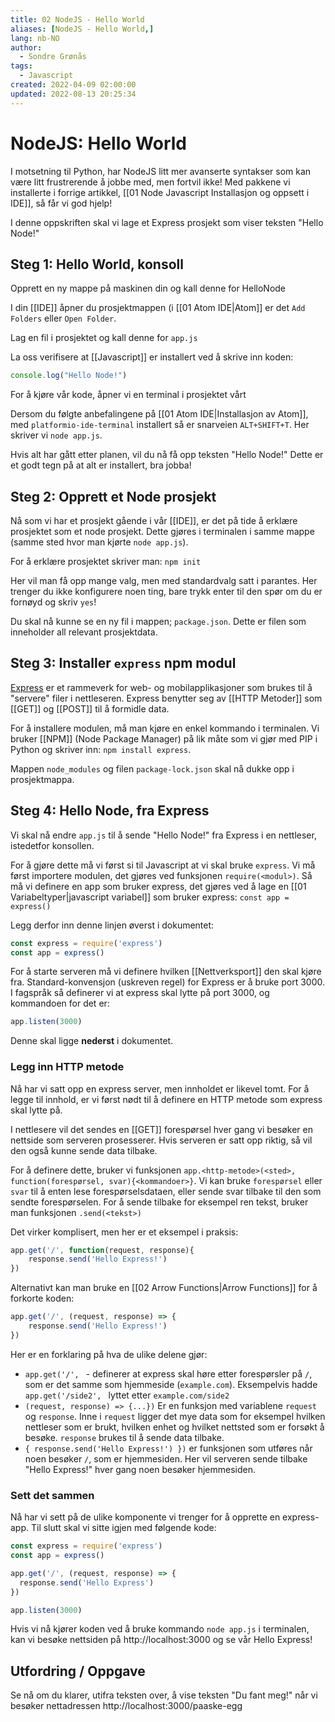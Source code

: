 ```yaml
---
title: 02 NodeJS - Hello World
aliases: [NodeJS - Hello World,]
lang: nb-NO
author:
  - Sondre Grønås
tags:
  - Javascript
created: 2022-04-09 02:00:00
updated: 2022-08-13 20:25:34
---
```

# NodeJS: Hello World
I motsetning til Python, har NodeJS litt mer avanserte syntakser som kan være litt frustrerende å jobbe med, men fortvil ikke! Med pakkene vi installerte i forrige artikkel, [[01 Node Javascript Installasjon og oppsett i IDE]], så får vi god hjelp!

I denne oppskriften skal vi lage et Express prosjekt som viser teksten "Hello Node!"

## Steg 1: Hello World, konsoll
Opprett en ny mappe på maskinen din og kall denne for HelloNode

I din [[IDE]] åpner du prosjektmappen (i [[01 Atom IDE|Atom]] er det `Add Folders` eller `Open Folder`.

Lag en fil i prosjektet og kall denne for `app.js`

La oss verifisere at [[Javascript]] er installert ved å skrive inn koden:
```javascript
console.log("Hello Node!")
```

For å kjøre vår kode, åpner vi en terminal i prosjektet vårt 

Dersom du følgte anbefalingene på [[01 Atom IDE|Installasjon av Atom]], med `platformio-ide-terminal` installert så er snarveien `ALT+SHIFT+T`.
Her skriver vi `node app.js`.

Hvis alt har gått etter planen, vil du nå få opp teksten "Hello Node!"
Dette er et godt tegn på at alt er installert, bra jobba!

## Steg 2: Opprett et Node prosjekt
Nå som vi har et prosjekt gående i vår [[IDE]], er det på tide å erklære prosjektet som et node prosjekt. Dette gjøres i terminalen i samme mappe (samme sted hvor man kjørte `node app.js`).

For å erklære prosjektet skriver man: `npm init`

Her vil man få opp mange valg, men med standardvalg satt i parantes. Her trenger du ikke konfigurere noen ting, bare trykk enter til den spør om du er fornøyd og skriv `yes`!

Du skal nå kunne se en ny fil i mappen; `package.json`. Dette er filen som inneholder all relevant prosjektdata.

## Steg 3: Installer `express` npm modul
[Express](https://expressjs.com/) er et rammeverk for web- og mobilapplikasjoner som brukes til å "servere" filer i nettleseren. Express benytter seg av [[HTTP Metoder]] som [[GET]] og [[POST]] til å formidle data.

For å installere modulen, må man kjøre en enkel kommando i terminalen. Vi bruker [[NPM]] (Node Package Manager) på lik måte som vi gjør med PIP i Python og skriver inn: `npm install express`.

Mappen `node_modules` og filen `package-lock.json` skal nå dukke opp i prosjektmappa.

## Steg 4: Hello Node, fra Express
Vi skal nå endre `app.js` til å sende "Hello Node!" fra Express i en nettleser, istedetfor konsollen.

For å gjøre dette må vi først si til Javascript at vi skal bruke `express`. 
Vi må først importere modulen, det gjøres ved funksjonen `require(<modul>)`. 
Så må vi definere en app som bruker express, det gjøres ved å lage en [[01 Variabeltyper|javascript variabel]] som bruker express: `const app = express()`

Legg derfor inn denne linjen øverst i dokumentet:
```js
const express = require('express')
const app = express()
```

For å starte serveren må vi definere hvilken [[Nettverksport]] den skal kjøre fra. Standard-konvensjon (uskreven regel) for Express er å bruke port 3000. I fagspråk så definerer vi at express skal lytte på port 3000, og kommandoen for det er:

```js
app.listen(3000)
```

Denne skal ligge **nederst** i dokumentet.

### Legg inn HTTP metode
Nå har vi satt opp en express server, men innholdet er likevel tomt. For å legge til innhold, er vi først nødt til å definere en HTTP metode som express skal lytte på.

I nettlesere vil det sendes en [[GET]] forespørsel hver gang vi besøker en nettside som serveren prosesserer. Hvis serveren er satt opp riktig, så vil den også kunne sende data tilbake. 

For å definere dette, bruker vi funksjonen `app.<http-metode>(<sted>, function(forespørsel, svar){<kommandoer>}`. Vi kan bruke `forespørsel` eller `svar` til å enten lese forespørselsdataen, eller sende svar tilbake til den som sendte forespørselen. For å sende tilbake for eksempel ren tekst, bruker man funksjonen `.send(<tekst>)`

Det virker komplisert, men her er et eksempel i praksis:
```js
app.get('/', function(request, response){
	response.send('Hello Express!')
})
```
Alternativt kan man bruke en [[02 Arrow Functions|Arrow Functions]] for å forkorte koden:
```js
app.get('/', (request, response) => {
	response.send('Hello Express!')
})
```

Her er en forklaring på hva de ulike delene gjør:

- `app.get('/', ` - definerer at express skal høre etter forespørsler på `/`, som er det samme som hjemmeside (`example.com`). Eksempelvis hadde `app.get('/side2', ` lyttet etter `example.com/side2`
- `(request, response) => {...})` Er en funksjon med variablene `request` og `response`. Inne i `request` ligger det mye data som for eksempel hvilken nettleser som er brukt, hvilken enhet og hvilket nettsted som er forsøkt å besøke. `response` brukes til å sende data tilbake.
- `{ response.send('Hello Express!') })` er funksjonen som utføres når noen besøker `/`, som er hjemmesiden. Her vil serveren sende tilbake "Hello Express!" hver gang noen besøker hjemmesiden.

### Sett det sammen
Nå har vi sett på de ulike komponente vi trenger for å opprette en express-app. Til slutt skal vi sitte igjen med følgende kode:

```js
const express = require('express')
const app = express()

app.get('/', (request, response) => {
  response.send('Hello Express')
})

app.listen(3000)
```

Hvis vi nå kjører koden ved å bruke kommando `node app.js` i terminalen, kan vi besøke nettsiden på http://localhost:3000 og se vår Hello Express!

## Utfordring / Oppgave
Se nå om du klarer, utifra teksten over, å vise teksten "Du fant meg!" når vi besøker nettadressen http://localhost:3000/paaske-egg
